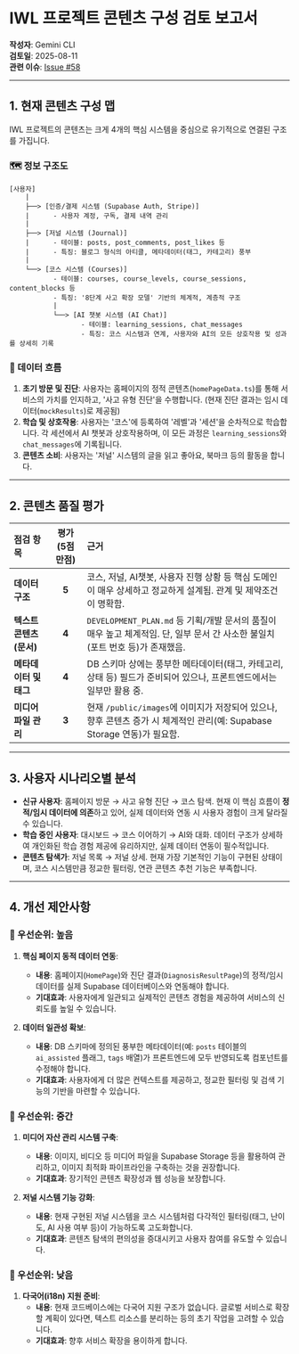 # IWL 프로젝트 콘텐츠 구성 검토 보고서

**작성자**: Gemini CLI  
**검토일**: 2025-08-11  
**관련 이슈**: [Issue #58](https://github.com/ihw33/personal-journal-hub/issues/58)

---

## 1. 현재 콘텐츠 구성 맵

IWL 프로젝트의 콘텐츠는 크게 4개의 핵심 시스템을 중심으로 유기적으로 연결된 구조를 가집니다.

### 🗺️ 정보 구조도

```
[사용자]
    |
    ├──> [인증/결제 시스템 (Supabase Auth, Stripe)]
    |      - 사용자 계정, 구독, 결제 내역 관리
    |
    ├──> [저널 시스템 (Journal)]
    |      - 테이블: posts, post_comments, post_likes 등
    |      - 특징: 블로그 형식의 아티클, 메타데이터(태그, 카테고리) 풍부
    |
    └──> [코스 시스템 (Courses)]
           - 테이블: courses, course_levels, course_sessions, content_blocks 등
           - 특징: '8단계 사고 확장 모델' 기반의 체계적, 계층적 구조
           |
           └──> [AI 챗봇 시스템 (AI Chat)]
                  - 테이블: learning_sessions, chat_messages
                  - 특징: 코스 시스템과 연계, 사용자와 AI의 모든 상호작용 및 성과를 상세히 기록

```

### 🔄 데이터 흐름

1.  **초기 방문 및 진단**: 사용자는 홈페이지의 정적 콘텐츠(`homePageData.ts`)를 통해 서비스의 가치를 인지하고, '사고 유형 진단'을 수행합니다. (현재 진단 결과는 임시 데이터(`mockResults`)로 제공됨)
2.  **학습 및 상호작용**: 사용자는 '코스'에 등록하여 '레벨'과 '세션'을 순차적으로 학습합니다. 각 세션에서 AI 챗봇과 상호작용하며, 이 모든 과정은 `learning_sessions`와 `chat_messages`에 기록됩니다.
3.  **콘텐츠 소비**: 사용자는 '저널' 시스템의 글을 읽고 좋아요, 북마크 등의 활동을 합니다.

---

## 2. 콘텐츠 품질 평가

| 점검 항목 | 평가 (5점 만점) | 근거 |
| :--- | :---: | :--- |
| **데이터 구조** | **5** | 코스, 저널, AI챗봇, 사용자 진행 상황 등 핵심 도메인이 매우 상세하고 정교하게 설계됨. 관계 및 제약조건이 명확함. |
| **텍스트 콘텐츠 (문서)** | **4** | `DEVELOPMENT_PLAN.md` 등 기획/개발 문서의 품질이 매우 높고 체계적임. 단, 일부 문서 간 사소한 불일치(포트 번호 등)가 존재했음. |
| **메타데이터 및 태그** | **4** | DB 스키마 상에는 풍부한 메타데이터(태그, 카테고리, 상태 등) 필드가 준비되어 있으나, 프론트엔드에서는 일부만 활용 중. |
| **미디어 파일 관리** | **3** | 현재 `/public/images`에 이미지가 저장되어 있으나, 향후 콘텐츠 증가 시 체계적인 관리(예: Supabase Storage 연동)가 필요함. |

---

## 3. 사용자 시나리오별 분석

- **신규 사용자**: 홈페이지 방문 → 사고 유형 진단 → 코스 탐색. 현재 이 핵심 흐름이 **정적/임시 데이터에 의존**하고 있어, 실제 데이터와 연동 시 사용자 경험이 크게 달라질 수 있습니다.
- **학습 중인 사용자**: 대시보드 → 코스 이어하기 → AI와 대화. 데이터 구조가 상세하여 개인화된 학습 경험 제공에 유리하지만, 실제 데이터 연동이 필수적입니다.
- **콘텐츠 탐색가**: 저널 목록 → 저널 상세. 현재 가장 기본적인 기능이 구현된 상태이며, 코스 시스템만큼 정교한 필터링, 연관 콘텐츠 추천 기능은 부족합니다.

---

## 4. 개선 제안사항

### 🥇 우선순위: 높음

1.  **핵심 페이지 동적 데이터 연동**:
    - **내용**: 홈페이지(`HomePage`)와 진단 결과(`DiagnosisResultPage`)의 정적/임시 데이터를 실제 Supabase 데이터베이스와 연동해야 합니다.
    - **기대효과**: 사용자에게 일관되고 실제적인 콘텐츠 경험을 제공하여 서비스의 신뢰도를 높일 수 있습니다.

2.  **데이터 일관성 확보**:
    - **내용**: DB 스키마에 정의된 풍부한 메타데이터(예: `posts` 테이블의 `ai_assisted` 플래그, `tags` 배열)가 프론트엔드에 모두 반영되도록 컴포넌트를 수정해야 합니다.
    - **기대효과**: 사용자에게 더 많은 컨텍스트를 제공하고, 정교한 필터링 및 검색 기능의 기반을 마련할 수 있습니다.

### 🥈 우선순위: 중간

1.  **미디어 자산 관리 시스템 구축**:
    - **내용**: 이미지, 비디오 등 미디어 파일을 Supabase Storage 등을 활용하여 관리하고, 이미지 최적화 파이프라인을 구축하는 것을 권장합니다.
    - **기대효과**: 장기적인 콘텐츠 확장성과 웹 성능을 보장합니다.

2.  **저널 시스템 기능 강화**:
    - **내용**: 현재 구현된 저널 시스템을 코스 시스템처럼 다각적인 필터링(태그, 난이도, AI 사용 여부 등)이 가능하도록 고도화합니다.
    - **기대효과**: 콘텐츠 탐색의 편의성을 증대시키고 사용자 참여를 유도할 수 있습니다.

### 🥉 우선순위: 낮음

1.  **다국어(i18n) 지원 준비**:
    - **내용**: 현재 코드베이스에는 다국어 지원 구조가 없습니다. 글로벌 서비스로 확장할 계획이 있다면, 텍스트 리소스를 분리하는 등의 초기 작업을 고려할 수 있습니다.
    - **기대효과**: 향후 서비스 확장을 용이하게 합니다.
